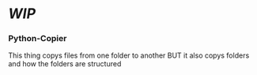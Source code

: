 # _WIP_
### Python-Copier
This thing copys files from one folder to another BUT it also copys folders and how the folders are structured
